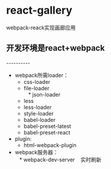 # react-gallery
webpack-reack实现画廊应用
    
## 开发环境是react+webpack   
----------  
* webpack所需loader：     
    * css-loader    
    * file-loader  
    * json-loader   
    * less    
    * less-loader   
    * style-loader        
    * babel-loader    
    * babel-preset-latest   
    * babel-preset-react    
* plugin:   
    * html-webpack-plugin   
* webpack服务器：   
    * webpack-dev-server    实时刷新        
    
